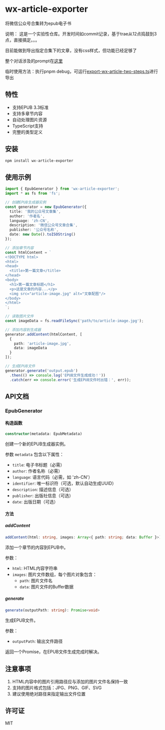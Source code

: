 # wx-article-exporter
将微信公众号合集转为epub电子书

说明： 这是一个实验性仓库。开发时间如commit记录，基于trae从12点捣鼓到3点，直接搞定。。。

目前能做到导出指定合集下的文章，没有css样式，但功能已经足够了

整个对话涉及的prompt在[这里](docs\prompt记录.md)

临时使用方法：执行pnpm debug，可运行[export-wx-article-two-steps.ts](examples\export-wx-article-two-steps.ts)进行导出



## 特性

- 支持EPUB 3.3标准
- 支持多章节内容
- 自动处理图片资源
- TypeScript支持
- 完整的类型定义

## 安装

```bash
npm install wx-article-exporter
```

## 使用示例

```typescript
import { EpubGenerator } from 'wx-article-exporter';
import * as fs from 'fs';

// 创建EPUB生成器实例
const generator = new EpubGenerator({
  title: '我的公众号文章集',
  author: '作者名',
  language: 'zh-CN',
  description: '微信公众号文章合集',
  publisher: '公众号名称',
  date: new Date().toISOString()
});

// 添加章节内容
const htmlContent = `
<!DOCTYPE html>
<html>
<head>
  <title>第一篇文章</title>
</head>
<body>
  <h1>第一篇文章标题</h1>
  <p>这是文章的内容...</p>
  <img src="article-image.jpg" alt="文章配图"/>
</body>
</html>
`;

// 读取图片文件
const imageData = fs.readFileSync('path/to/article-image.jpg');

// 添加内容到生成器
generator.addContent(htmlContent, [
  {
    path: 'article-image.jpg',
    data: imageData
  }
]);

// 生成EPUB文件
generator.generate('output.epub')
  .then(() => console.log('EPUB文件生成成功！'))
  .catch(err => console.error('生成EPUB文件时出错：', err));
```

## API文档

### EpubGenerator

#### 构造函数

```typescript
constructor(metadata: EpubMetadata)
```

创建一个新的EPUB生成器实例。

参数 `metadata` 包含以下属性：
- `title`: 电子书标题（必需）
- `author`: 作者名称（必需）
- `language`: 语言代码（必需，如 'zh-CN'）
- `identifier`: 唯一标识符（可选，默认自动生成UUID）
- `description`: 描述信息（可选）
- `publisher`: 出版社信息（可选）
- `date`: 出版日期（可选）

#### 方法

##### addContent

```typescript
addContent(html: string, images: Array<{ path: string; data: Buffer }>): void
```

添加一个章节的内容到EPUB中。

参数：
- `html`: HTML内容字符串
- `images`: 图片文件数组，每个图片对象包含：
  - `path`: 图片文件名
  - `data`: 图片文件的Buffer数据

##### generate

```typescript
generate(outputPath: string): Promise<void>
```

生成EPUB文件。

参数：
- `outputPath`: 输出文件路径

返回一个Promise，在EPUB文件生成完成时解决。

## 注意事项

1. HTML内容中的图片引用路径应与添加的图片文件名保持一致
2. 支持的图片格式包括：JPG、PNG、GIF、SVG
3. 建议使用绝对路径来指定输出文件位置

## 许可证

MIT
